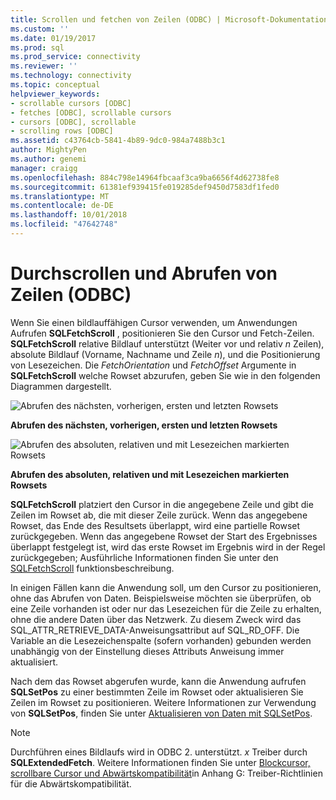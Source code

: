 ```yaml
---
title: Scrollen und fetchen von Zeilen (ODBC) | Microsoft-Dokumentation
ms.custom: ''
ms.date: 01/19/2017
ms.prod: sql
ms.prod_service: connectivity
ms.reviewer: ''
ms.technology: connectivity
ms.topic: conceptual
helpviewer_keywords:
- scrollable cursors [ODBC]
- fetches [ODBC], scrollable cursors
- cursors [ODBC], scrollable
- scrolling rows [ODBC]
ms.assetid: c43764cb-5841-4b89-9dc0-984a7488b3c1
author: MightyPen
ms.author: genemi
manager: craigg
ms.openlocfilehash: 884c798e14964fbcaaf3ca9ba6656f4d62738fe8
ms.sourcegitcommit: 61381ef939415fe019285def9450d7583df1fed0
ms.translationtype: MT
ms.contentlocale: de-DE
ms.lasthandoff: 10/01/2018
ms.locfileid: "47642748"
---
```

# <a name="scrolling-and-fetching-rows-odbc"></a>Durchscrollen und Abrufen von Zeilen (ODBC)
Wenn Sie einen bildlauffähigen Cursor verwenden, um Anwendungen Aufrufen **SQLFetchScroll** , positionieren Sie den Cursor und Fetch-Zeilen. **SQLFetchScroll** relative Bildlauf unterstützt (Weiter vor und relativ *n* Zeilen), absolute Bildlauf (Vorname, Nachname und Zeile *n*), und die Positionierung von Lesezeichen. Die *FetchOrientation* und *FetchOffset* Argumente in **SQLFetchScroll** welche Rowset abzurufen, geben Sie wie in den folgenden Diagrammen dargestellt.  
  
 ![Abrufen des nächsten, vorherigen, ersten und letzten Rowsets](../../../odbc/reference/develop-app/media/pr20_2.gif "pr20_2")  
  
 **Abrufen des nächsten, vorherigen, ersten und letzten Rowsets**  
  
 ![Abrufen des absoluten, relativen und mit Lesezeichen markierten Rowsets](../../../odbc/reference/develop-app/media/pr20_1.gif "pr20_1")  
  
 **Abrufen des absoluten, relativen und mit Lesezeichen markierten Rowsets**  
  
 **SQLFetchScroll** platziert den Cursor in die angegebene Zeile und gibt die Zeilen im Rowset ab, die mit dieser Zeile zurück. Wenn das angegebene Rowset, das Ende des Resultsets überlappt, wird eine partielle Rowset zurückgegeben. Wenn das angegebene Rowset der Start des Ergebnisses überlappt festgelegt ist, wird das erste Rowset im Ergebnis wird in der Regel zurückgegeben; Ausführliche Informationen finden Sie unter den [SQLFetchScroll](../../../odbc/reference/syntax/sqlfetchscroll-function.md) funktionsbeschreibung.  
  
 In einigen Fällen kann die Anwendung soll, um den Cursor zu positionieren, ohne das Abrufen von Daten. Beispielsweise möchten sie überprüfen, ob eine Zeile vorhanden ist oder nur das Lesezeichen für die Zeile zu erhalten, ohne die andere Daten über das Netzwerk. Zu diesem Zweck wird das SQL_ATTR_RETRIEVE_DATA-Anweisungsattribut auf SQL_RD_OFF. Die Variable an die Lesezeichenspalte (sofern vorhanden) gebunden werden unabhängig von der Einstellung dieses Attributs Anweisung immer aktualisiert.  
  
 Nach dem das Rowset abgerufen wurde, kann die Anwendung aufrufen **SQLSetPos** zu einer bestimmten Zeile im Rowset oder aktualisieren Sie Zeilen im Rowset zu positionieren. Weitere Informationen zur Verwendung von **SQLSetPos**, finden Sie unter [Aktualisieren von Daten mit SQLSetPos](../../../odbc/reference/develop-app/updating-data-with-sqlsetpos.md).  
  
> [!NOTE]  
>  Durchführen eines Bildlaufs wird in ODBC 2. unterstützt. *x* Treiber durch **SQLExtendedFetch**. Weitere Informationen finden Sie unter [Blockcursor, scrollbare Cursor und Abwärtskompatibilität](../../../odbc/reference/appendixes/block-cursors-scrollable-cursors-and-backward-compatibility.md)in Anhang G: Treiber-Richtlinien für die Abwärtskompatibilität.
